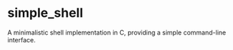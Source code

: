 # simple_shell
A minimalistic shell implementation in C, providing a simple command-line interface.
